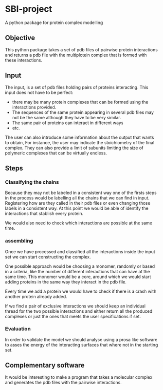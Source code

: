 # SBI-project
A python package for protein complex modelling

## Objective

This python package takes a set of pdb files of pairwise protein interactions
and returns a pdb file with the multiplotein complex that is formed with these
interactions.

## Input

The input, is a set of pdb files holding pairs of proteins interacting. This
input does not have to be perfect:

* there may be many protein complexes that can be formed using the interactions provided.
* The sequences of the same protein appearing in several pdb files may not be the same although they have to be very
similar.
* The same pair of proteins can interact in different ways
* etc.

The user can also introduce some information about the output that wants to
obtain, For instance, the user may indicate the stoichiometry of the final
complex. They can also provide a limit of subunits limiting the size of
polymeric complexes that can be virtually endless.

## Steps

### Classifying the chains

Because they may not be labeled in a consistent way one of the firsts steps in
the process would be labelling all the chains that we can find in input.
Registering how are they called in their pdb files or even changing those labels
in a consistent way. At this point we would be able of identify the interactions
that stablish every protein.

We would also need to check which interactions are possible at the same time.

###  assembling

Once we have processed and classified all the interactions inside the input set
we can start constructing the complex.

One possible approach would be choosing a monomer, randomly or based in a
criteria, like the number of different interactions that can have at the same
time. This monomer would be a core, around which we would start adding proteins
in the same way they interact in the pdb file.

Every time we add a protein we would have to check if there is a crash with
another protein already added.

If we find a pair of exclusive interactions we should keep an individual thread
for the two possible interactions and either return all the produced complexes
or just the ones that meets the user specifications if set.

### Evaluation

In order to validate the model we should analyse using a prosa like software to
asses the energy of the interacting surfaces that where not in the starting set.


## Complementary software

It would be interesting to make a program that takes a molecular complex and
generates the pdb files with the pairwise interactions.



